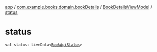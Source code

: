 [app](../../index.md) / [com.example.books.domain.bookDetails](../index.md) / [BookDetailsViewModel](index.md) / [status](./status.md)

# status

`val status: LiveData<`[`BookApiStatus`](../-book-api-status/index.md)`>`